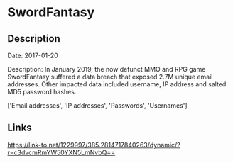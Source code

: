 # SwordFantasy

## Description

Date: 2017-01-20

Description:
In January 2019, the now defunct MMO and RPG game SwordFantasy suffered a data breach that exposed 2.7M unique email addresses. Other impacted data included username, IP address and salted MD5 password hashes.


['Email addresses', 'IP addresses', 'Passwords', 'Usernames']

## Links

https://link-to.net/1229997/385.2814717840263/dynamic/?r=c3dvcmRmYW50YXN5LmNvbQ==